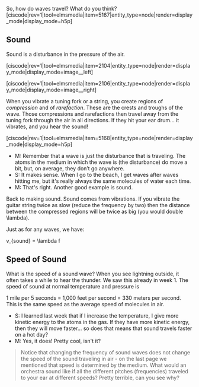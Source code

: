 So, how do waves travel? What do you think?
[ciscode|rev=1|tool=elmsmedia|item=5167|entity_type=node|render=display_mode|display_mode=h5p]


## Sound

Sound is a disturbance in the pressure of the air.

[ciscode|rev=1|tool=elmsmedia|item=2104|entity_type=node|render=display_mode|display_mode=image__left]

[ciscode|rev=1|tool=elmsmedia|item=2106|entity_type=node|render=display_mode|display_mode=image__right]

When you vibrate a tuning fork or a string, you create regions of _compression_ and of _rarefaction_. These are the crests and troughs of the wave. Those compressions and rarefactions then travel away from the tuning fork through the air in all directions. If they hit your ear drum... it vibrates, and you hear the sound!


[ciscode|rev=1|tool=elmsmedia|item=5168|entity_type=node|render=display_mode|display_mode=h5p]

 
- M: Remember that a wave is just the disturbance that is traveling. The atoms in the medium in which the wave is (the disturbance) do move a bit, but, on average, they don’t go anywhere.
- S: It makes sense. When I go to the beach, I get waves after waves hitting me, but it's really always the same molecules of water each time.
- M: That's right. Another good example is sound.

Back to making sound. Sound comes from vibrations. If you vibrate the guitar string twice as slow (reduce the frequency by two) then the distance between the compressed regions will be twice as big (you would double <lrn-math>\lambda</lrn-math>).

Just as for any waves, we have:

<lrn-math> v_{sound} = \lambda f</lrn-math>

## Speed of Sound

What is the speed of a sound wave? When you see lightning outside, it often takes a while to hear the thunder. We saw this already in week 1. The speed of sound at normal temperature and pressure is

1 mile per 5 seconds = 1,000 feet per second = 330 meters per second.   
This is the same speed as the average speed of molecules in air.

- S: I learned last week that if I increase the temperature, I give more kinetic energy to the atoms in the gas. If they have more kinetic energy, then they will move faster... so does that means that sound travels faster on a hot day?
- M: Yes, it does! Pretty cool, isn't it?


> Notice that changing the frequency of sound waves does not change the speed of the sound traveling in air - on the last page we mentioned that speed is determined by the medium. What would an orchestra sound like if all the different pitches (frequencies) traveled to your ear at different speeds? Pretty terrible, can you see why?
